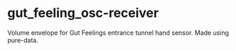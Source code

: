 # gut_feeling_osc-receiver
Volume envelope for Gut Feelings entrance tunnel hand sensor. Made using pure-data.
